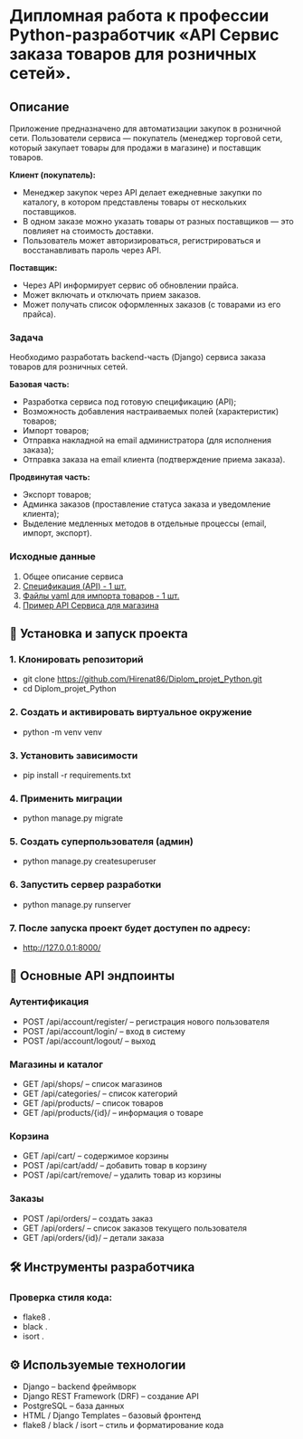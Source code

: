 # Дипломная работа к профессии Python-разработчик «API Сервис заказа товаров для розничных сетей».

## Описание

Приложение предназначено для автоматизации закупок в розничной сети. Пользователи сервиса — покупатель (менеджер торговой сети, который закупает товары для продажи в магазине) и поставщик товаров.

**Клиент (покупатель):**

- Менеджер закупок через API делает ежедневные закупки по каталогу, в котором
  представлены товары от нескольких поставщиков.
- В одном заказе можно указать товары от разных поставщиков — это
  повлияет на стоимость доставки.
- Пользователь может авторизироваться, регистрироваться и восстанавливать пароль через API.
    
**Поставщик:**

- Через API информирует сервис об обновлении прайса.
- Может включать и отключать прием заказов.
- Может получать список оформленных заказов (с товарами из его прайса).


### Задача

Необходимо разработать backend-часть (Django) сервиса заказа товаров для розничных сетей.

**Базовая часть:**
* Разработка сервиса под готовую спецификацию (API);
* Возможность добавления настраиваемых полей (характеристик) товаров;
* Импорт товаров;
* Отправка накладной на email администратора (для исполнения заказа);
* Отправка заказа на email клиента (подтверждение приема заказа).

**Продвинутая часть:**
* Экспорт товаров;
* Админка заказов (проставление статуса заказа и уведомление клиента);
* Выделение медленных методов в отдельные процессы (email, импорт, экспорт).

### Исходные данные
 
1. Общее описание сервиса
1. [Спецификация (API) - 1 шт.](./reference/screens.md)
1. [Файлы yaml для импорта товаров - 1 шт.](./data/shop1.yaml)
1. [Пример API Сервиса для магазина](./reference//netology_pd_diplom/) 

## 🚀 Установка и запуск проекта

### 1. Клонировать репозиторий

* git clone https://github.com/Hirenat86/Diplom_projet_Python.git
* cd Diplom_projet_Python

### 2. Создать и активировать виртуальное окружение
* python -m venv venv

### 3. Установить зависимости
* pip install -r requirements.txt

### 4. Применить миграции
* python manage.py migrate

### 5. Создать суперпользователя (админ)
* python manage.py createsuperuser

### 6. Запустить сервер разработки
* python manage.py runserver


### 7. После запуска проект будет доступен по адресу:

* http://127.0.0.1:8000/


## 🔑 Основные API эндпоинты
### Аутентификация
* POST /api/account/register/ – регистрация нового пользователя
* POST /api/account/login/ – вход в систему
* POST /api/account/logout/ – выход

### Магазины и каталог
* GET /api/shops/ – список магазинов
* GET /api/categories/ – список категорий
* GET /api/products/ – список товаров
* GET /api/products/{id}/ – информация о товаре

### Корзина
* GET /api/cart/ – содержимое корзины
* POST /api/cart/add/ – добавить товар в корзину
* POST /api/cart/remove/ – удалить товар из корзины

### Заказы
* POST /api/orders/ – создать заказ
* GET /api/orders/ – список заказов текущего пользователя
* GET /api/orders/{id}/ – детали заказа

## 🛠 Инструменты разработчика

### Проверка стиля кода:

* flake8 .
* black .
* isort .


## ⚙️ Используемые технологии

* Django – backend фреймворк
* Django REST Framework (DRF) – создание API
* PostgreSQL – база данных
* HTML / Django Templates – базовый фронтенд
* flake8 / black / isort – стиль и форматирование кода